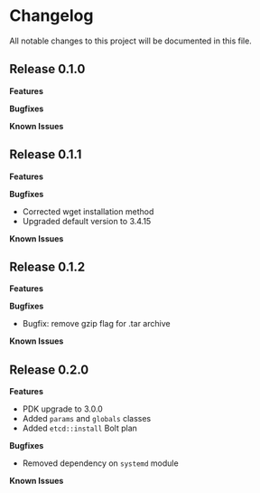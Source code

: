 # Changelog

All notable changes to this project will be documented in this file.

## Release 0.1.0

**Features**

**Bugfixes**

**Known Issues**

## Release 0.1.1

**Features**

**Bugfixes**

* Corrected wget installation method
* Upgraded default version to 3.4.15

**Known Issues**

## Release 0.1.2

**Features**

**Bugfixes**

* Bugfix: remove gzip flag for .tar archive

**Known Issues**

## Release 0.2.0

**Features**

* PDK upgrade to 3.0.0
* Added `params` and `globals` classes
* Added `etcd::install` Bolt plan

**Bugfixes**

* Removed dependency on `systemd` module

**Known Issues**